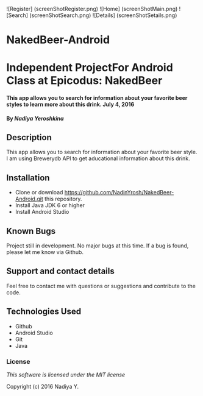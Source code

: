 ![Register] (screenShotRegister.png)
![Home] (screenShotMain.png)
![Search] (screenShotSearch.png)
![Details] (screenShotSetails.png)



# NakedBeer-Android

# Independent ProjectFor Android Class at Epicodus: NakedBeer

#### This app allows you to search for information about your favorite beer styles to learn more about this drink. July 4, 2016

#### By _Nadiya Yeroshkina_

## Description

This app allows you to search for information about your favorite beer style. I am using Brewerydb API to get aducational information about this drink.


## Installation

* Clone or download https://github.com/NadinYrosh/NakedBeer-Android.git this repository.
* Install Java JDK 6 or higher
* Install Android Studio

## Known Bugs

Project still in development. No major bugs at this time.
If a bug is found, please let me know via Github.

## Support and contact details

Feel free to contact me with questions or suggestions and contribute to the code.

## Technologies Used

* Github
* Android Studio
* Git
* Java

### License

_This software is licensed under the MIT license_

Copyright (c) 2016 Nadiya Y.
